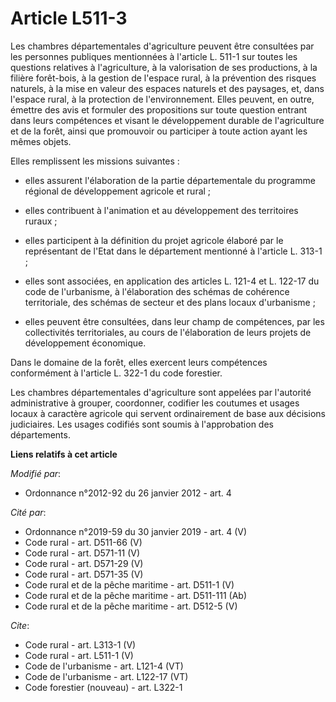 # Article L511-3

Les chambres départementales d'agriculture peuvent être consultées par les personnes publiques mentionnées à l'article L.
511-1 sur toutes les questions relatives à l'agriculture, à la valorisation de ses productions, à la filière forêt-bois, à la
gestion de l'espace rural, à la prévention des risques naturels, à la mise en valeur des espaces naturels et des paysages,
et, dans l'espace rural, à la protection de l'environnement. Elles peuvent, en outre, émettre des avis et formuler des
propositions sur toute question entrant dans leurs compétences et visant le développement durable de l'agriculture et de la
forêt, ainsi que promouvoir ou participer à toute action ayant les mêmes objets. 

Elles remplissent les missions suivantes :

- elles assurent l'élaboration de la partie départementale du programme régional de développement agricole et rural ;

- elles contribuent à l'animation et au développement des territoires ruraux ;

- elles participent à la définition du projet agricole élaboré par le représentant de l'Etat dans le département mentionné à
l'article L. 313-1 ;

- elles sont associées, en application des articles L. 121-4 et L. 122-17 du code de l'urbanisme, à l'élaboration des schémas
de cohérence territoriale, des schémas de secteur et des plans locaux d'urbanisme ;

- elles peuvent être consultées, dans leur champ de compétences, par les collectivités territoriales, au cours de
l'élaboration de leurs projets de développement économique. 

Dans le domaine de la forêt, elles exercent leurs compétences conformément à l'article L. 322-1 du code forestier. 

Les chambres départementales d'agriculture sont appelées par l'autorité administrative à grouper, coordonner, codifier les
coutumes et usages locaux à caractère agricole qui servent ordinairement de base aux décisions judiciaires. Les usages
codifiés sont soumis à l'approbation des départements.

**Liens relatifs à cet article**

_Modifié par_:

  - Ordonnance n°2012-92 du 26 janvier 2012 - art. 4

_Cité par_:

  - Ordonnance n°2019-59 du 30 janvier 2019 - art. 4 (V)
  - Code rural - art. D511-66 (V)
  - Code rural - art. D571-11 (V)
  - Code rural - art. D571-29 (V)
  - Code rural - art. D571-35 (V)
  - Code rural et de la pêche maritime - art. D511-1 (V)
  - Code rural et de la pêche maritime - art. D511-111 (Ab)
  - Code rural et de la pêche maritime - art. D512-5 (V)

_Cite_:

  - Code rural - art. L313-1 (V)
  - Code rural - art. L511-1 (V)
  - Code de l'urbanisme - art. L121-4 (VT)
  - Code de l'urbanisme - art. L122-17 (VT)
  - Code forestier (nouveau) - art. L322-1
